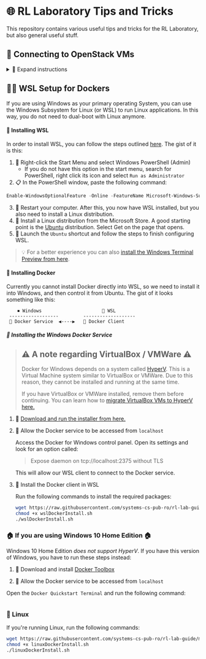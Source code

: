 # 🌐 RL Laboratory Tips and Tricks

This repository contains various useful tips and tricks for the RL Laboratory, but also general useful stuff.

## 🧪 Connecting to OpenStack VMs

<details>
<summary>
🔽 Expand instructions
</summary>

### ✨ Creating a new VM
  
In order to run OpenStack (Fep) based laboratories, you need to create a new Virtual Machine and work on that.

* 🔒 Step 1: Log in to the [OpenStack Dashboard](https://cloud-controller.grid.pub.ro/dashboard/)
* 📦 Step 2: Create a new instance:
  * Go to the Instances page
  * Click the ***Launch Instance*** button
  * Fill in the instance name
  * On the `Source` page, select `RL 2018`
  * On the `Flavor` page, select `m1.small`
  * On the `Key Pair` page, select your assigned key pair
  * Hit `Launch Instance`
* ⌛ Step 3: Wait
  * Wait until the IP address of the instance appears in the list

### 🚚 Connecting to the machine

To connect to the machine, follow the next steps:

* 👨‍💻 `ssh` into `fep.grid.cs.pub.ro`:

```bash
ssh cscurs.user@fep.grid.cs.pub.ro
# Enter your cs.curs password
```
* 👨‍💻 `ssh` into your VM:
```bash
ssh student@YOUR.VM.IP.ADDRESS
```

✨ Now you're ready to start the laboratory. ✨ 

### 🔧 Lab setup script

Before every laboratory, you have to run a certain `prepare script`. Look into the laboratory description for the exact commands.

It's going to look something like this:

```
root@YOUR.VM.IP.ADDRESS:~# wget https://raw.github.com/RL-UPB/rl-lab-prepare/master/rl-lab-X-prepare
root@YOUR.VM.IP.ADDRESS:~# chmod +x rl-lab-X-prepare
root@YOUR.VM.IP.ADDRESS:~# ./rl-lab-X-prepare
```

> ⚠ Remember, you have to run the above commands ***as root** on your VM.

### ✂ Splitting the screen

For a more efficient workflow, use [`byobu`](https://byobu.org/) to split the terminal:

```
student@YOUR.VM.IP.ADDRESS:~$ sudo su // su as root for easier future commands
root@YOUR.VM.IP.ADDRESS:~# byobu // enter byobu
```

Now that you're in `byobu`, run the following key combinations to split your terminal:

* <kbd>Ctrl</kbd>+<kbd>F2</kbd> - Split terminal horizontally ↔
* <kbd>Shift</kbd>+<kbd>F2</kbd> - Split terminal vertically ↕
* <kbd>Ctrl</kbd>+<kbd>F3</kbd> and <kbd>Ctrl</kbd>+<kbd>F4</kbd> (or <kbd>Ctrl</kbd> + arrow keys) - Switch between terminals

For a quick start, run the following key combinations:

<kbd>Ctrl</kbd>+<kbd>F2</kbd>

<kbd>Shift</kbd>+<kbd>F2</kbd>

<kbd>Shift</kbd>+<kbd>F2</kbd>

<kbd>Shift</kbd>+<kbd>F2</kbd>

This will split your screen like so:

```
---------------------------------
              |
              |      
              |
              |------------------
              |      
              |------------------
              |      
---------------------------------
```

Which you can set up to look like this:

```
---------------------------------
              |
              |      🔴 red
              |
    🕴 root    |------------------
              |      🟢 green
              |------------------
              |      🔵 blue
---------------------------------
```
</details>

## 🐧🐳 WSL Setup for Dockers

If you are using Windows as your primary operating System, you can use the Windows Subsystem for Linux (or WSL) to run Linux applications. In this way, you do not need to dual-boot with Linux anymore.

#### 🚚 Installing WSL

In order to install WSL, you can follow the steps outlined [here](https://docs.microsoft.com/en-us/windows/wsl/install-win10). The gist of it is this:

1. 🌟 Right-click the Start Menu and select Windows PowerShell (Admin)
    * If you do not have this option in the start menu, search for PowerShell, right click its icon and select `Run as Administrator`
2. 📋 In the PowerShell window, paste the following command:

```PowerShell
Enable-WindowsOptionalFeature -Online -FeatureName Microsoft-Windows-Subsystem-Linux
```

3. 🔁 Restart your computer. After this, you now have WSL installed, but you also need to install a Linux distribution.
4. 🐧 Install a Linux distribution from the Microsoft Store. A good starting point is the [Ubuntu](https://www.microsoft.com/store/apps/9N9TNGVNDL3Q) distribution. Select Get on the page that opens.
5. 🚀 Launch the `Ubuntu` shortcut and follow the steps to finish configuring WSL.

> 💡 For a better experience you can also [install the Windows Terminal Preview from here](https://www.microsoft.com/en-us/p/windows-terminal-preview/9n0dx20hk701).

#### 🐳 Installing Docker

Currently you cannot install Docker directly into WSL, so we need to install it into Windows, and then control it from Ubuntu. The gist of it looks something like this:

```
    ⏹ Windows                      🐧 WSL
 ------------------         -------------------
 🐳 Docker Service  ◀----▶   🐋 Docker Client
```

##### 🐳 Installing the Windows Docker Service

> ## ⚠ A note regarding VirtualBox / VMWare ⚠
> 
> Docker for Windows depends on a system called [HyperV](https://en.wikipedia.org/wiki/Hyper-V). This is a Virtual Machine system similar to VirtualBox or VMWare. Due to this reason, they cannot be installed and running at the same time.
> 
> If you have VirtualBox or VMWare installed, remove them before continuing. You can learn how to [migrate VirtualBox VMs to HyperV here.](https://www.groovypost.com/howto/migrate-virtual-box-vms-windows-10-hyper-v/)


1. 📩 [Download and run the installer from here.](https://download.docker.com/win/stable/Docker%20for%20Windows%20Installer.exe)

2. 🚪 Allow the Docker service to be accessed from `localhost`

    Access the Docker for Windows control panel. Open its settings and look for an option called:

    > Expose daemon on tcp://localhost:2375 without TLS

    This will allow our WSL client to connect to the Docker service.

3. 🐋 Install the Docker client in WSL

    Run the following commands to install the required packages:

    ```bash
    wget https://raw.githubusercontent.com/systems-cs-pub-ro/rl-lab-guide/master/scripts/wslDockerInstall.sh
    chmod +x wslDockerInstall.sh
    ./wslDockerInstall.sh
    ```


### 🏠 If you are using Windows 10 Home Edition 🏠

Windows 10 Home Edition *does not support HyperV*. If you have this version of Windows, you have to run these steps instead:

1. 📩 Download and install [Docker Toolbox](https://github.com/docker/toolbox/releases/download/v19.03.1/DockerToolbox-19.03.1.exe)

2. 🚪 Allow the Docker service to be accessed from `localhost`

  Open the `Docker Quickstart Terminal` and run the following command:

  ```
  ```




### 🐧 Linux

If you're running Linux, run the following commands:

```bash
wget https://raw.githubusercontent.com/systems-cs-pub-ro/rl-lab-guide/master/scripts/linuxDockerInstall.sh
chmod +x linuxDockerInstall.sh
./linuxDockerInstall.sh
```
